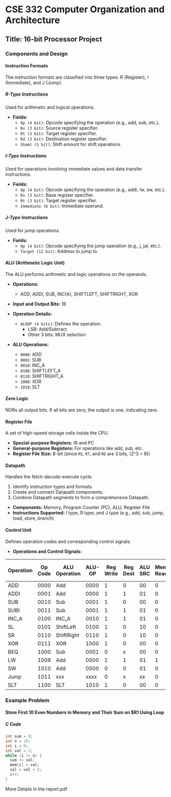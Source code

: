 # CSE 332 Computer Organization and Architecture
## Title: 16-bit Processor Project

### Components and Design

#### Instruction Formats
The instruction formats are classified into three types: R (Register), I (Immediate), and J (Jump).

##### R-Type Instructions
Used for arithmetic and logical operations.
- **Fields:**
  - `Op (4 bit)`: Opcode specifying the operation (e.g., add, sub, etc.).
  - `Rs (3 bit)`: Source register specifier.
  - `Rt (3 bit)`: Target register specifier.
  - `Rd (3 bit)`: Destination register specifier.
  - `Shamt (3 bit)`: Shift amount for shift operations.

##### I-Type Instructions
Used for operations involving immediate values and data transfer instructions.
- **Fields:**
  - `Op (4 bit)`: Opcode specifying the operation (e.g., addi, lw, sw, etc.).
  - `Rs (3 bit)`: Base register specifier.
  - `Rt (3 bit)`: Target register specifier.
  - `Immediate (6 bit)`: Immediate operand.

##### J-Type Instructions
Used for jump operations.
- **Fields:**
  - `Op (4 bit)`: Opcode specifying the jump operation (e.g., j, jal, etc.).
  - `Target (12 bit)`: Address to jump to.

#### ALU (Arithmetic Logic Unit)
The ALU performs arithmetic and logic operations on the operands.
- **Operations:**
  - ADD, ADDI, SUB, INC(A), SHIFTLEFT, SHIFTRIGHT, XOR
- **Input and Output Bits:** 16
- **Operation Details:**
  - `ALUOP (4 bits)`: Defines the operation.
    - LSB: Add/Subtract
    - Other 3 bits: MUX selection

- **ALU Operations:**
  - `0000`: ADD
  - `0001`: SUB
  - `0010`: INC_A
  - `0100`: SHIFTLEFT_A
  - `0110`: SHIFTRIGHT_A
  - `1000`: XOR
  - `1010`: SLT

#### Zero Logic
NORs all output bits. If all bits are zero, the output is one, indicating zero.

#### Register File
A set of high-speed storage cells inside the CPU.
- **Special-purpose Registers:** IR and PC
- **General-purpose Registers:** For operations like add, sub, etc.
- **Register File Size:** 8-bit (since `RS`, `RT`, and `RD` are 3 bits, \(2^3 = 8\))

#### Datapath
Handles the fetch-decode-execute cycle.
1. Identify instruction types and formats.
2. Create and connect Datapath components.
3. Combine Datapath segments to form a comprehensive Datapath.
- **Components:** Memory, Program Counter (PC), ALU, Register File
- **Instructions Supported:** I type, R type, and J type (e.g., add, sub, jump, load, store, branch)

#### Control Unit
Defines operation codes and corresponding control signals.
- **Operations and Control Signals:**

| Operation | Op Code | ALU Operation | ALU-OP | Reg Write | Reg Dest | ALU SRC | Mem Read | Mem Write | Mem To Reg | Jump | Branch |
|-----------|---------|---------------|--------|-----------|----------|---------|----------|-----------|------------|------|--------|
| ADD       | 0000    | Add           | 0000   | 1         | 0        | 00      | 0        | 0         | 0          | 0    | 0      |
| ADDI      | 0001    | Add           | 0000   | 1         | 1        | 01      | 0        | 0         | 0          | 0    | 0      |
| SUB       | 0010    | Sub           | 0001   | 1         | 0        | 00      | 0        | 0         | 0          | 0    | 0      |
| SUBI      | 0011    | Sub           | 0001   | 1         | 1        | 01      | 0        | 0         | 0          | 0    | 0      |
| INC_A     | 0100    | INC_A         | 0010   | 1         | 1        | 01      | 0        | 0         | 0          | 0    | 0      |
| SL        | 0101    | ShiftLeft     | 0100   | 1         | 0        | 10      | 0        | 0         | 0          | 0    | 0      |
| SR        | 0110    | ShiftRight    | 0110   | 1         | 0        | 10      | 0        | 0         | 0          | 0    | 0      |
| XOR       | 0111    | XOR           | 1000   | 1         | 0        | 00      | 0        | 0         | 0          | 0    | 0      |
| BEQ       | 1000    | Sub           | 0001   | 0         | x        | 00      | 0        | 0         | x          | 0    | 1      |
| LW        | 1009    | Add           | 0000   | 1         | 1        | 01      | 1        | 0         | 1          | 0    | 0      |
| SW        | 1010    | Add           | 0000   | 0         | 0        | 01      | 0        | 1         | x          | 0    | 0      |
| Jump      | 1011    | xxx           | xxxx   | 0         | x        | xx      | 0        | 0         | x          | 1    | 0      |
| SLT       | 1100    | SLT           | 1010   | 1         | 0        | 00      | 0        | 0         | 0          | 0    | 0      |

### Example Problem

#### Store First 10 Even Numbers in Memory and Their Sum on $R1 Using Loop

##### C Code
```c
int sum = 0;
int n = 10;
int i = 0;
int val = 2;
while (i != n) {
  sum += val;
  mem[i] = val;
  val = val + 2;
  i++;
}
```
More Details in the report.pdf

